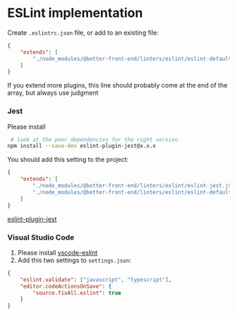 # ESLint implementation

Create `.eslintrc.json` file, or add to an existing file:

```json
{
	"extends": [
		"./node_modules/@better-front-end/linters/eslint/eslint-defaults.json"
	]
}
```

If you extend more plugins, this line should probably come at the end of the array, but always use judgment

### Jest

Please install

```bash
 # look at the peer dependencies for the right version
npm install --save-dev eslint-plugin-jest@x.x.x
```

You should add this setting to the project:

```json
{
	"extends": [
		"./node_modules/@better-front-end/linters/eslint/eslint-jest.json",
		"./node_modules/@better-front-end/linters/eslint/eslint-defaults.json"
	]
}
```

[eslint-plugin-jest](https://github.com/jest-community/eslint-plugin-jest)

### Visual Studio Code

1. Please install [vscode-eslint](https://github.com/microsoft/vscode-eslint/)
2. Add this two settings to `settings.json`:

```json
{
	"eslint.validate": ["javascript", "typescript"],
	"editor.codeActionsOnSave": {
		"source.fixAll.eslint": true
	}
}
```
